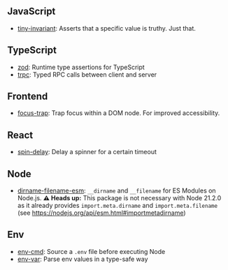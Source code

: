 ## JavaScript

- [tiny-invariant](https://www.npmjs.com/package/tiny-invariant): Asserts that a specific value is truthy. Just that.

## TypeScript

- [zod](https://www.npmjs.com/package/zod): Runtime type assertions for TypeScript
- [trpc](https://trpc.io): Typed RPC calls between client and server

## Frontend

- [focus-trap](https://www.npmjs.com/package/focus-trap): Trap focus within a DOM node. For improved accessibility.

## React

- [spin-delay](https://www.npmjs.com/package/spin-delay): Delay a spinner for a certain timeout

## Node

- [dirname-filename-esm](https://www.npmjs.com/package/dirname-filename-esm): `__dirname` and `__filename` for ES Modules on Node.js. **⚠️ Heads up:** This package is not necessary with Node 21.2.0 as it already provides `import.meta.dirname` and `import.meta.filename` (see https://nodejs.org/api/esm.html#importmetadirname)

## Env

- [env-cmd](https://www.npmjs.com/package/env-cmd): Source a `.env` file before executing Node
- [env-var](https://www.npmjs.com/package/env-var): Parse env values in a type-safe way
